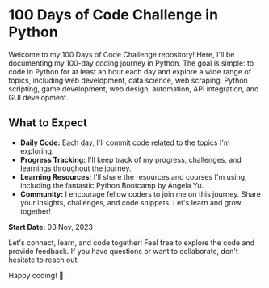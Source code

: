 # 100 Days of Code Challenge in Python 

Welcome to my 100 Days of Code Challenge repository! Here, I'll be documenting my 100-day coding journey in Python. The goal is simple: to code in Python for at least an hour each day and explore a wide range of topics, including web development, data science, web scraping, Python scripting, game development, web design, automation, API integration, and GUI development. 

## What to Expect 

- **Daily Code:** Each day, I'll commit code related to the topics I'm exploring.
- **Progress Tracking:** I'll keep track of my progress, challenges, and learnings throughout the journey.
- **Learning Resources:** I'll share the resources and courses I'm using, including the fantastic Python Bootcamp by Angela Yu.
- **Community:** I encourage fellow coders to join me on this journey. Share your insights, challenges, and code snippets. Let's learn and grow together!

**Start Date:** 03 Nov, 2023 

Let's connect, learn, and code together! Feel free to explore the code and provide feedback. If you have questions or want to collaborate, don't hesitate to reach out. 

Happy coding! 🐍
